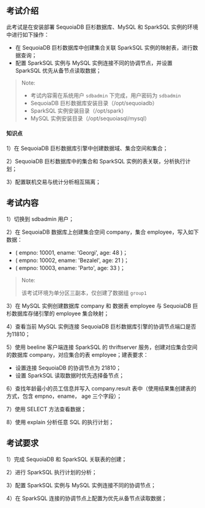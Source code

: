 ## 考试介绍

此考试是在安装部署 SequoiaDB 巨杉数据库、MySQL 和 SparkSQL 实例的环境中进行如下操作：
- 在 SequoiaDB 巨杉数据库中创建集合关联 SparkSQL 实例的映射表，进行数据查询；
- 配置 SparkSQL 实例与 MySQL 实例连接不同的协调节点，并设置 SparkSQL 优先从备节点读取数据；



> Note:
> - 考试内容需在系统用户 `sdbadmin` 下完成，用户密码为 `sdbadmin`
> - SequoiaDB 巨杉数据库安装目录（/opt/sequoiadb）
> - SparkSQL 实例安装目录（/opt/spark）
> - MySQL 实例安装目录（/opt/sequoiasql/mysql）

#### 知识点

1）在 SequoiaDB 巨杉数据库引擎中创建数据域、集合空间和集合；

2）SequoiaDB 巨杉数据库中的集合和 SparkSQL 实例的表关联，分析执行计划；

3）配置联机交易与统计分析相互隔离；

## 考试内容

1）切换到 sdbadmin 用户；

2）在 SequoiaDB 数据库上创建集合空间 company，集合 employee，写入如下数据：

- ( empno: 10001, ename: 'Georgi', age: 48 )；
- ( empno: 10002, ename: 'Bezalel', age: 21 )；
- ( empno: 10003, ename: 'Parto', age: 33 )；

> Note:
>
>  该考试环境为单分区三副本，仅创建了数据组 `group1` 

3）在 MySQL 实例创建数据库 company 和 数据表 employee 与 SequoiaDB 巨杉数据库存储引擎的 employee 集合映射；

4）查看当前 MySQL 实例连接 SequoiaDB 巨杉数据库引擎的协调节点端口是否为11810；

5）使用 beeline 客户端连接 SparkSQL 的 thriftserver 服务，创建对应集合空间的数据库 company，对应集合的表 employee；建表要求：
- 设置连接 SequoiaDB 的协调节点为 21810；
- 设置 SparkSQL 读取数据时优先选择备节点；

6）查找年龄最小的员工信息并写入 company.result 表中（使用结果集创建表的方式，包含 empno，ename， age 三个字段）；

7）使用 SELECT 方法查看数据；

8）使用 explain 分析任意 SQL 的执行计划；


## 考试要求

1）完成 SequoiaDB 和 SparkSQL 关联表的创建；

2）进行 SparkSQL 执行计划的分析；

3）配置 SparkSQL 实例与 MySQL 实例连接不同的协调节点；

4）在 SparkSQL 连接的协调节点上配置为优先从备节点读取数据；

<!--
测试判断:
1. 查看sdb数据是否正常; /opt/sequoiadb/bin/sdb 'db = new Sdb(); db.company.employee.find()' | grep 10001 ;SequoiaDB 数据异常

2. 查看spark数据是否正常; /opt/spark/bin/beeline -u 'jdbc:hive2://localhost:10000' -e 'SELECT * FROM company.employee WHERE empno IN ("10001", "10002");' | grep -E "10002"; Spark数据异常

示例代码：
1.
sdb 'db = new Sdb(); db.createCS("company").createCL("employee")'
sdb 'db.company.employee.insert({empno : 10001, ename : "Georgi", age : 48})'

-->



<!--
测试判断：
1. 查看优先备节点是否设置； cat /opt/sequoiadb/conf/local/21810/sdb.conf | grep -i  "PreferInstance=S"; 协调节点 21810 优先读取备数据节点配置错误
2. 查看spark协调节点配置;/opt/spark/bin/beeline -u 'jdbc:hive2://localhost:10000' -e 'show create table company.employee' | grep 21810; spark 建表协调节点配置错误，需要指定优先读取备节点数据的协调节点哦


示例代码：
1.
sdb 'db = new Sdb(); db.createCS("company").createCL("employee")'

2.
sdb 'db.updateConf({preferinstance:"S"},{NodeName:"sdbserver1:21810"})'

/opt/spark/bin/beeline -u 'jdbc:hive2://localhost:10000' -e 'create database  if not exists company;drop table  if exists company.employee; create table company.employee ( empno int, ename varchar(128), age int)using com.sequoiadb.spark options( host "localhost:21810", collectionspace "company", collection "employee");'

/opt/spark/bin/beeline -u 'jdbc:hive2://localhost:10000' -e 'insert into company.employee values ( 10001, 'Georgi', 48 ),( 10002, 'Bezalel', 21 ),( 10003, 'Parto', 33 ),( 10004, 'Chirstian', 40 ),( 10005, 'Kyoichi', 23 ),( 10006, 'Anneke', 19 ),( 10007, 'Ileana', 28 ),( 10008, 'Liz', 38 ),( 10009, 'Parish', 31 ),( 10010, 'Odette', 23 );'

/opt/spark/bin/beeline -u 'jdbc:hive2://localhost:10000' -e 'CREATE TABLE company.result USING com.sequoiadb.spark OPTIONS 
(
host "localhost:11810",
collectionspace "company",
collection "result"
) AS SELECT * FROM company.employee;'
-->
